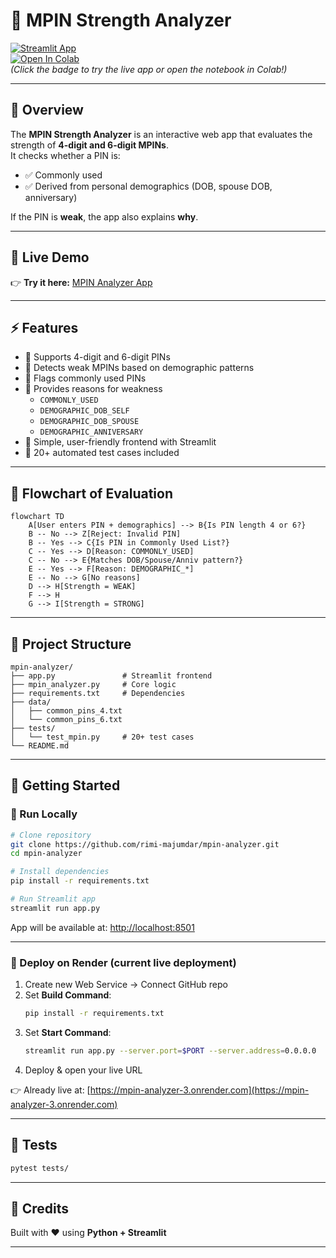 # 🔐 MPIN Strength Analyzer

[![Streamlit App](https://img.shields.io/badge/🚀%20Live%20Demo-Streamlit-brightgreen?logo=streamlit)](https://mpin-analyzer-3.onrender.com)  
[![Open In Colab](https://colab.research.google.com/assets/colab-badge.svg)](https://colab.research.google.com/github/rimi-majumdar/mpin-analyzer/blob/main/MPIN_Task.ipynb)  
*(Click the badge to try the live app or open the notebook in Colab!)*

---

## 📌 Overview
The **MPIN Strength Analyzer** is an interactive web app that evaluates the strength of **4-digit and 6-digit MPINs**.  
It checks whether a PIN is:
- ✅ Commonly used  
- ✅ Derived from personal demographics (DOB, spouse DOB, anniversary)  

If the PIN is **weak**, the app also explains **why**.



---

## 🎥 Live Demo
👉 **Try it here:** [MPIN Analyzer App](https://mpin-analyzer-3.onrender.com)

---

## ⚡ Features
- 🔢 Supports 4-digit and 6-digit PINs  
- 📅 Detects weak MPINs based on demographic patterns  
- 🚫 Flags commonly used PINs  
- 🧾 Provides reasons for weakness  
  - `COMMONLY_USED`  
  - `DEMOGRAPHIC_DOB_SELF`  
  - `DEMOGRAPHIC_DOB_SPOUSE`  
  - `DEMOGRAPHIC_ANNIVERSARY`  
- 🎨 Simple, user-friendly frontend with Streamlit  
- 🧪 20+ automated test cases included  

---

## 🧩 Flowchart of Evaluation

```mermaid
flowchart TD
    A[User enters PIN + demographics] --> B{Is PIN length 4 or 6?}
    B -- No --> Z[Reject: Invalid PIN]
    B -- Yes --> C{Is PIN in Commonly Used List?}
    C -- Yes --> D[Reason: COMMONLY_USED]
    C -- No --> E{Matches DOB/Spouse/Anniv pattern?}
    E -- Yes --> F[Reason: DEMOGRAPHIC_*]
    E -- No --> G[No reasons]
    D --> H[Strength = WEAK]
    F --> H
    G --> I[Strength = STRONG]
```

---

## 📂 Project Structure

```
mpin-analyzer/
├── app.py               # Streamlit frontend
├── mpin_analyzer.py     # Core logic
├── requirements.txt     # Dependencies
├── data/
│   ├── common_pins_4.txt
│   └── common_pins_6.txt
├── tests/
│   └── test_mpin.py     # 20+ test cases
└── README.md
```

---

## 🚀 Getting Started

### 🔹 Run Locally

```bash
# Clone repository
git clone https://github.com/rimi-majumdar/mpin-analyzer.git
cd mpin-analyzer

# Install dependencies
pip install -r requirements.txt

# Run Streamlit app
streamlit run app.py
```

App will be available at: [http://localhost:8501](http://localhost:8501)

---

### 🔹 Deploy on Render (current live deployment)

1. Create new Web Service → Connect GitHub repo  
2. Set **Build Command**:
   ```bash
   pip install -r requirements.txt
   ```
3. Set **Start Command**:
   ```bash
   streamlit run app.py --server.port=$PORT --server.address=0.0.0.0
   ```
4. Deploy & open your live URL  

👉 Already live at: [https://mpin-analyzer-3.onrender.com](https://mpin-analyzer-3.onrender.com)

---

## 🧪 Tests

```bash
pytest tests/
```

---

## 🙌 Credits
Built with ❤️ using **Python + Streamlit**  


---

